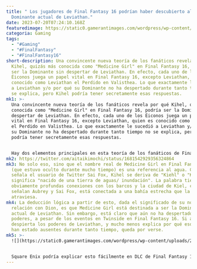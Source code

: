 ```yaml
---
title: " Los jugadores de Final Fantasy 16 podrían haber descubierto al
  Dominante actual de Leviathan."
date: 2023-07-20T07:24:10.168Z
featuredimage: https://static0.gamerantimages.com/wordpress/wp-content/uploads/2023/07/final-fantasy-16-mural-leviathan.jpg?q=50&fit=contain&w=1140&h=&dpr=1.5
categoria: Gaming
tags:
  - "#Gaming"
  - "#FinalFantasy"
  - "#FinalFantasy16"
short-description: Una convincente nueva teoría de los fanáticos revela por qué
  Kihel, quizás más conocida como "Medicine Girl" en Final Fantasy 16, podría
  ser la Dominante sin despertar de Leviathan. En efecto, cada uno de los
  Éiconos juega un papel vital en Final Fantasy 16, excepto Leviathan, quien es
  conocido como Leviathan el Perdido en Valisthea. Lo que exactamente le sucedió
  a Leviathan y/o por qué su Dominante no ha despertado durante tanto tiempo no
  se explica, pero Kihel podría tener secretamente esas respuestas.
mk1: >-
  Una convincente nueva teoría de los fanáticos revela por qué Kihel, quizás más
  conocida como "Medicine Girl" en Final Fantasy 16, podría ser la Dominante sin
  despertar de Leviathan. En efecto, cada uno de los Éiconos juega un papel
  vital en Final Fantasy 16, excepto Leviathan, quien es conocido como Leviathan
  el Perdido en Valisthea. Lo que exactamente le sucedió a Leviathan y/o por qué
  su Dominante no ha despertado durante tanto tiempo no se explica, pero Kihel
  podría tener secretamente esas respuestas.


  Hay dos elementos principales en esta teoría de los fanáticos de Final Fantasy 16, ambos bastante convincentes. Algunos fanáticos, como el usuario de Twitter Aubrey, han señalado que la posición de los Éiconos en su mural podría insinuar las relaciones que tienen con sus Dominantes/entre sí. Ifrit y Phoenix obviamente forman a Ifrit Resurgido debido a la relación de Clive y Joshua, Odin está en la parte inferior del mural indicando su relación con la oscuridad, y Garuda, Ramuh y Titán están todos cerca debido a la conexión entre sus Dominantes. Es importante destacar que Leviathan y Bahamut están increíblemente cerca en el lado derecho, lo que quizás sugiere el vínculo entre Kihel y Dion.
mk2: https://twitter.com/aitaikimochi/status/1681542929356324864
mk3: No solo eso, sino que el nombre real de Medicine Girl en Final Fantasy 16
  (que estuvo oculto durante mucho tiempo) es una referencia al agua. Como
  señala el usuario de Twitter Sai Fox, Kihel se deriva de "Kiehl" o "Kiel", que
  significa "nacido de una tierra de aguas/ inundación". La palabra tiene
  obviamente profundas conexiones con los barcos y la ciudad de Kiel, como
  señalan Aubrey y Sai Fox, está conectada a una bahía estrecha que la
  atraviesa.
mk4: La deducción lógica a partir de esto, dada el significado de su nombre y su
  relación con Dion, es que Medicine Girl está destinada a ser la Dominante
  actual de Leviathan. Sin embargo, está claro que aún no ha despertado esos
  poderes, a pesar de los eventos en Twinside en Final Fantasy 16. Si alguna vez
  despierta los poderes de Leviathan, y mucho menos explica por qué esos poderes
  han estado ausentes durante tanto tiempo, queda por verse.
mk5: >-
  ![](https://static0.gamerantimages.com/wordpress/wp-content/uploads/2023/07/final-fantasy-16-mural-leviathan.jpg?q=50&fit=contain&w=1140&h=&dpr=1.5)


  Square Enix podría explicar esto fácilmente en DLC de Final Fantasy 16, pero hasta ahora no se ha anunciado nada. Antes de su lanzamiento, el productor Yoshi-P dijo que la compañía se centraba en hacer de FF16 un paquete completo y que el DLC solo llegaría más tarde, si los fanáticos lo deseaban. La recepción crítica y comercial de Final Fantasy 16, entonces, definitivamente sugiere que es más probable que ocurra ahora, pero Leviathan es solo una de muchas opciones para un hipotético DLC.
---
```

